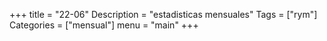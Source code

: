 +++
title = "22-06" 
Description = "estadisticas mensuales"
Tags = ["rym"]
Categories = ["mensual"]
menu = "main"
+++
<!--more-->
